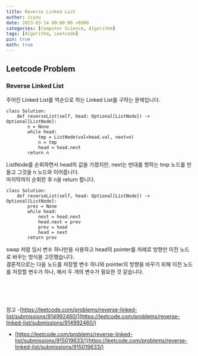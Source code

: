 ```yaml
---
title: Reverse Linked List
author: icyou
date: 2023-03-14 00:00:00 +0900
categories: [Computer Science, Algorithm]
tags: [Algorithm, Leetcode]
pin: true
math: true
---
```


## Leetcode Problem

### Reverse Linked List
주어진 Linked List를 역순으로 하는 Linked List를 구하는 문제입니다.

```
class Solution:
    def reverseList(self, head: Optional[ListNode]) -> Optional[ListNode]:
        n = None
        while head:
            tmp = ListNode(val=head.val, next=n)
            n = tmp
            head = head.next
        return n

```
ListNode를 순회하면서 head의 값을 가졌지만, next는 반대를 향하는 tmp 노드를 만들고 그것을 n 노드와 이어줍니다.  
마지막까지 순회한 후 n을 return 합니다. 

```
class Solution:
    def reverseList(self, head: Optional[ListNode]) -> Optional[ListNode]:
        prev = None
        while head:
            next = head.next
            head.next = prev
            prev = head
            head = next
        return prev
```
swap 처럼 임시 변수 하나만을 사용하고 head의 pointer를 차례로 방향만 이전 노드로 바꾸는 방식을 고민했습니다.  
결론적으로는 다음 노드를 저장할 변수 하나와 pointer의 방향을 바꾸기 위해 이전 노드를 저장할 변수가 하나, 해서 두 개의 변수가 필요한 것 같습니다.  


<br/><br/><br/><br/>
참고 
-[https://leetcode.com/problems/reverse-linked-list/submissions/914992460/](https://leetcode.com/problems/reverse-linked-list/submissions/914992460/)
- [https://leetcode.com/problems/reverse-linked-list/submissions/915019633/](https://leetcode.com/problems/reverse-linked-list/submissions/915019633/)